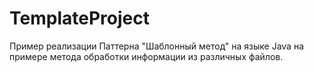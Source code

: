 # TemplateProject
Пример реализации Паттерна "Шаблонный метод" на языке Java на примере метода обработки информации из различных файлов.
